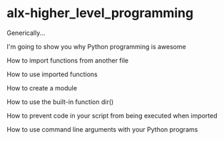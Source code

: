 # alx-higher_level_programming


Generically...                                                                                             
                                                                                                           
I'm going to show you why Python programming is awesome                                                    
                                                                                                           
How to import functions from another file                                                                  
                                                                                                           
How to use imported functions                                                                              
                                                                                                           
How to create a module                                                                                     
                                                                                                           
How to use the built-in function dir()                                                                     
                                                                                                           
How to prevent code in your script from being executed when imported                                       
                                                                                                           
How to use command line arguments with your Python programs 
